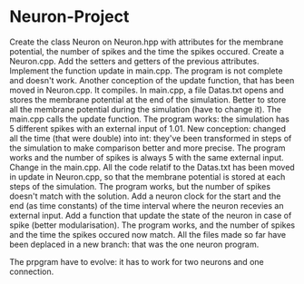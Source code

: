 # Neuron-Project

Create the class Neuron on Neuron.hpp with attributes for the membrane potential, the number of spikes and the time the spikes occured.
Create a Neuron.cpp. Add the setters and getters of the previous attributes.
Implement the function update in main.cpp. The program is not complete and doesn't work.
Another conception of the update function, that has been moved in Neuron.cpp. It compiles.
In main.cpp, a file Datas.txt opens and stores the membrane potential at the end of the simulation. Better to store all the membrane potential during the simulation (have to change it). The main.cpp calls the update function. The program works: the simulation has 5 different spikes with an external input of 1.01. 
New conception: changed all the time (that were double) into int: they've been transformed in steps of the simulation to make comparison better and more precise. The program works and the number of spikes is always 5 with the same external input. 
Change in the main.cpp. All the code relatif to the Datas.txt has been moved in update in Neuron.cpp, so that the membrane potential is stored at each steps of the simulation. The program works, but the number of spikes doesn't match with the solution.
Add a neuron clock for the start and the end (as time constants) of the time interval where the neuron recevies an external input. Add a function that update the state of the neuron in case of spike (better modularisation). The program works, and the number of spikes and the time the spikes occured now match.
All the files made so far have been deplaced in a new branch: that was the one neuron program.

The prpgram have to evolve: it has to work for two neurons and one connection.
